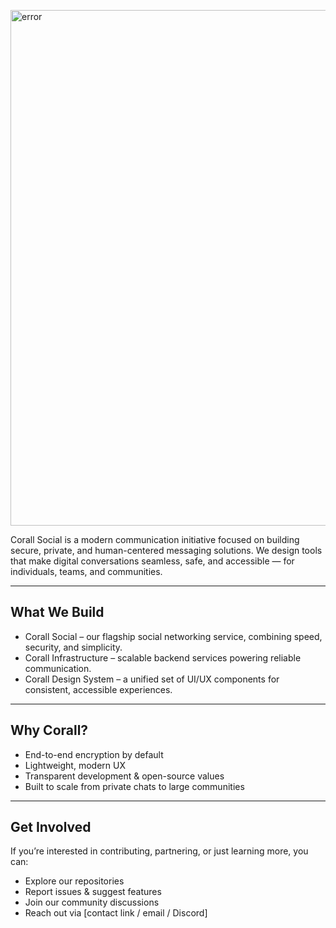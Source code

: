 <p align="left">
  <picture>
    <img src="https://raw.githubusercontent.com/Corall-Social/.github/main/profile/Poster.png" width="825px" alt="error">
  </picture>
</p>

Corall Social is a modern communication initiative focused on building secure, private, and human-centered messaging solutions.
We design tools that make digital conversations seamless, safe, and accessible — for individuals, teams, and communities.

---

## What We Build

* Corall Social – our flagship social networking service, combining speed, security, and simplicity.
* Corall Infrastructure – scalable backend services powering reliable communication.
* Corall Design System – a unified set of UI/UX components for consistent, accessible experiences.

---

## Why Corall?

* End-to-end encryption by default
* Lightweight, modern UX
* Transparent development & open-source values
* Built to scale from private chats to large communities

---

## Get Involved

If you’re interested in contributing, partnering, or just learning more, you can:

* Explore our repositories
* Report issues & suggest features
* Join our community discussions
* Reach out via \[contact link / email / Discord]
